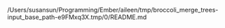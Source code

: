 /Users/susansun/Programming/Ember/aileen/tmp/broccoli_merge_trees-input_base_path-e9FMxq3X.tmp/0/README.md